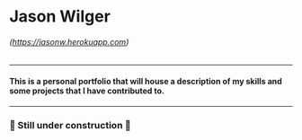# **Jason Wilger**
###### (https://jasonw.herokuapp.com)
---
#### This is a personal portfolio that will house a description of my skills and some projects that I have contributed to.
---
### 🚧 Still under construction 🚧
